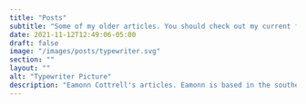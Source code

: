 ```yaml
---
title: "Posts"
subtitle: "Some of my older articles. You should check out my current free newsletter below 👇"
date: 2021-11-12T12:49:06-05:00
draft: false
image: "/images/posts/typewriter.svg"
section: ""
layout: ""
alt: "Typewriter Picture"
description: "Eamonn Cottrell's articles. Eamonn is based in the southeastern United States and writes about technology, podcasting and other fun things."
---
```

